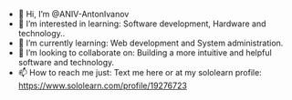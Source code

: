 - 👋 Hi, I’m @ANIV-AntonIvanov
- 👀 I’m interested in learning: Software development, Hardware and technology..
- 🌱 I’m currently learning: Web development and System administration. 
- 💞️ I’m looking to collaborate on: Building a more intuitive and helpful software and technology. 
- 📫 How to reach me just: Text me here or at my sololearn profile: https://www.sololearn.com/profile/19276723
<!---
ANIV-AntonIvanov/ANIV-AntonIvanov is a ✨ special ✨ repository because its `README.md` (this file) appears on your GitHub profile.
You can click the Preview link to take a look at your changes.
--->
